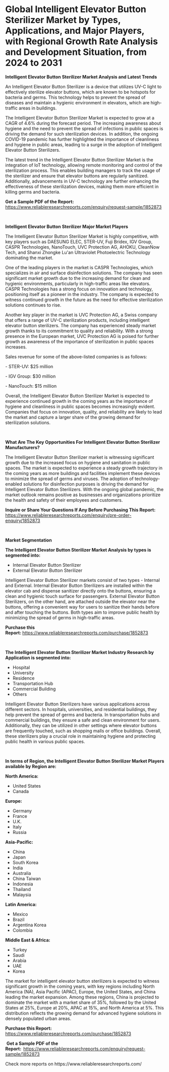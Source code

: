 <p><h1>Global Intelligent Elevator Button Sterilizer Market by Types, Applications, and Major Players, with Regional Growth Rate Analysis and Development Situation, from 2024 to 2031</h1></p><p><strong>Intelligent Elevator Button Sterilizer Market Analysis and Latest Trends</strong></p>
<p><p>An Intelligent Elevator Button Sterilizer is a device that utilizes UV-C light to effectively sterilize elevator buttons, which are known to be hotspots for bacteria and germs. This technology helps to prevent the spread of diseases and maintain a hygienic environment in elevators, which are high-traffic areas in buildings.</p><p>The Intelligent Elevator Button Sterilizer Market is expected to grow at a CAGR of 4.6% during the forecast period. The increasing awareness about hygiene and the need to prevent the spread of infections in public spaces is driving the demand for such sterilization devices. In addition, the ongoing COVID-19 pandemic has further highlighted the importance of cleanliness and hygiene in public areas, leading to a surge in the adoption of Intelligent Elevator Button Sterilizers.</p><p>The latest trend in the Intelligent Elevator Button Sterilizer Market is the integration of IoT technology, allowing remote monitoring and control of the sterilization process. This enables building managers to track the usage of the sterilizer and ensure that elevator buttons are regularly sanitized. Additionally, advancements in UV-C technology are further enhancing the effectiveness of these sterilization devices, making them more efficient in killing germs and bacteria.</p></p>
<p><strong>Get a Sample PDF of the Report:&nbsp;</strong> <a href="https://www.reliableresearchreports.com/enquiry/request-sample/1852873">https://www.reliableresearchreports.com/enquiry/request-sample/1852873</a></p>
<p>&nbsp;</p>
<p><strong>Intelligent Elevator Button Sterilizer Major Market Players</strong></p>
<p><p>The Intelligent Elevator Button Sterilizer Market is highly competitive, with key players such as DAESUNG ELEC, STER-UV, Fuji Bridex, IGV Group, CASPR Technologies, NanoTouch, UVC Protection AG, AHOKU, CleanNow Tech, and Shanxi Zhongke Lu'an Ultraviolet Photoelectric Technology dominating the market.</p><p>One of the leading players in the market is CASPR Technologies, which specializes in air and surface disinfection solutions. The company has seen significant market growth due to the increasing demand for clean and hygienic environments, particularly in high-traffic areas like elevators. CASPR Technologies has a strong focus on innovation and technology, positioning itself as a pioneer in the industry. The company is expected to witness continued growth in the future as the need for effective sterilization solutions continues to rise.</p><p>Another key player in the market is UVC Protection AG, a Swiss company that offers a range of UV-C sterilization products, including intelligent elevator button sterilizers. The company has experienced steady market growth thanks to its commitment to quality and reliability. With a strong presence in the European market, UVC Protection AG is poised for further growth as awareness of the importance of sterilization in public spaces increases.</p><p>Sales revenue for some of the above-listed companies is as follows:</p><p>- STER-UV: $25 million</p><p>- IGV Group: $30 million</p><p>- NanoTouch: $15 million</p><p>Overall, the Intelligent Elevator Button Sterilizer Market is expected to experience continued growth in the coming years as the importance of hygiene and cleanliness in public spaces becomes increasingly evident. Companies that focus on innovation, quality, and reliability are likely to lead the market and capture a larger share of the growing demand for sterilization solutions.</p></p>
<p>&nbsp;</p>
<p><strong>What Are The Key Opportunities For Intelligent Elevator Button Sterilizer Manufacturers?</strong></p>
<p><p>The Intelligent Elevator Button Sterilizer market is witnessing significant growth due to the increased focus on hygiene and sanitation in public spaces. The market is expected to experience a steady growth trajectory in the coming years as more buildings and facilities implement these devices to minimize the spread of germs and viruses. The adoption of technology-enabled solutions for disinfection purposes is driving the demand for Intelligent Elevator Button Sterilizers. With the ongoing global pandemic, the market outlook remains positive as businesses and organizations prioritize the health and safety of their employees and customers.</p></p>
<p><strong>Inquire or Share Your Questions If Any Before Purchasing This Report:</strong> <a href="https://www.reliableresearchreports.com/enquiry/pre-order-enquiry/1852873">https://www.reliableresearchreports.com/enquiry/pre-order-enquiry/1852873</a></p>
<p>&nbsp;</p>
<p><strong>Market Segmentation</strong></p>
<p><strong>The Intelligent Elevator Button Sterilizer Market Analysis by types is segmented into:</strong></p>
<p><ul><li>Internal Elevator Button Sterilizer</li><li>External Elevator Button Sterilizer</li></ul></p>
<p><p>Intelligent Elevator Button Sterilizer markets consist of two types - Internal and External. Internal Elevator Button Sterilizers are installed within the elevator cab and dispense sanitizer directly onto the buttons, ensuring a clean and hygienic touch surface for passengers. External Elevator Button Sterilizers, on the other hand, are attached outside the elevator near the buttons, offering a convenient way for users to sanitize their hands before and after touching the buttons. Both types aim to improve public health by minimizing the spread of germs in high-traffic areas.</p></p>
<p><strong>Purchase this Report:&nbsp;</strong><a href="https://www.reliableresearchreports.com/purchase/1852873">https://www.reliableresearchreports.com/purchase/1852873</a></p>
<p>&nbsp;</p>
<p><strong>The Intelligent Elevator Button Sterilizer Market Industry Research by Application is segmented into:</strong></p>
<p><ul><li>Hospital</li><li>University</li><li>Residence</li><li>Transportation Hub</li><li>Commercial Building</li><li>Others</li></ul></p>
<p><p>Intelligent Elevator Button Sterilizers have various applications across different sectors. In hospitals, universities, and residential buildings, they help prevent the spread of germs and bacteria. In transportation hubs and commercial buildings, they ensure a safe and clean environment for users. Additionally, they can be utilized in other settings where elevator buttons are frequently touched, such as shopping malls or office buildings. Overall, these sterilizers play a crucial role in maintaining hygiene and protecting public health in various public spaces.</p></p>
<p>&nbsp;</p>
<p><strong>In terms of Region, the Intelligent Elevator Button Sterilizer Market Players available by Region are:</strong></p>
<p>
    <p> <strong> North America: </strong>
        <ul>
            <li>United States</li>
            <li>Canada</li>
        </ul>
        </p> 
    <p> <strong> Europe: </strong>
        <ul>
            <li>Germany</li>
            <li>France</li>
            <li>U.K.</li>
            <li>Italy</li>
            <li>Russia</li>
        </ul>
        </p> 
    <p> <strong> Asia-Pacific: </strong>
        <ul>
            <li>China</li>
            <li>Japan</li>
            <li>South Korea</li>
            <li>India</li>
            <li>Australia</li>
            <li>China Taiwan</li>
            <li>Indonesia</li>
            <li>Thailand</li>
            <li>Malaysia</li>
        </ul>
        </p> 
    <p> <strong> Latin America: </strong>
        <ul>
            <li>Mexico</li>
            <li>Brazil</li>
            <li>Argentina Korea</li>
            <li>Colombia</li>
        </ul>
        </p> 
    <p> <strong> Middle East & Africa: </strong>
        <ul>
            <li>Turkey</li>
            <li>Saudi</li>
            <li>Arabia</li>
            <li>UAE</li>
            <li>Korea</li>
        </ul>
    </p>
    </p>
<p><p>The market for intelligent elevator button sterilizers is expected to witness significant growth in the coming years, with key regions including North America (NA), Asia Pacific (APAC), Europe, the United States, and China leading the market expansion. Among these regions, China is projected to dominate the market with a market share of 35%, followed by the United States at 25%, Europe at 20%, APAC at 15%, and North America at 5%. This distribution reflects the growing demand for advanced hygiene solutions in densely populated urban areas.</p></p>
<p><strong>Purchase this Report: </strong><a href="https://www.reliableresearchreports.com/purchase/1852873">https://www.reliableresearchreports.com/purchase/1852873</a></p>
<p>&nbsp;<strong>Get a Sample PDF of the Report:&nbsp;&nbsp;</strong><a href="https://www.reliableresearchreports.com/enquiry/request-sample/1852873">https://www.reliableresearchreports.com/enquiry/request-sample/1852873</a></p>
<p><strong></strong></p>
<p>Check more reports on https://www.reliableresearchreports.com/</p>